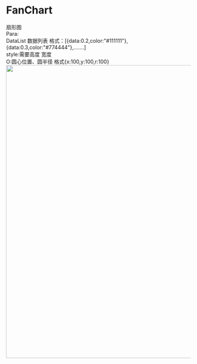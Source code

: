 # FanChart
扇形图
<br/>
Para:<br/>DataList 数据列表 格式：[{data:0.2,color:"#111111"},{data:0.3,color:"#774444"},.......]<br/>
style:需要高度 宽度<br/>
O:圆心位置、圆半径 格式{x:100,y:100,r:100}<br/>
<a href="https://github.com/liliang4869/FanChart/blob/master/example.png"><img src="https://github.com/liliang4869/Animated_Drag/blob/master/example.png" width="800"></a>
